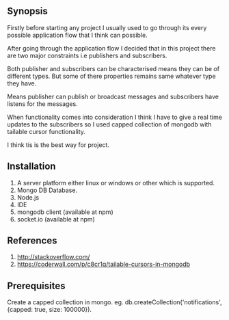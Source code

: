 ## Synopsis

Firstly before starting any project I usually used to go through its every possible application flow that I think can possible.

After going through the application flow I decided that in this project there are two major constraints i.e publishers and subscribers.

Both publisher and subscribers can be characterised means they can be of different types.
But some of there properties remains same whatever type they have.

Means publisher can publish or broadcast messages and subscribers have listens for the messages.

When functionality comes into consideration I think I have to give a real time updates to the subscribers so I used capped collection of mongodb with tailable cursor functionality.

I think tis is the best way for project.

## Installation

1. A server platform either linux or windows or other which is supported.
2. Mongo DB Database.
3. Node.js
4. IDE
5. mongodb client (available at npm)
6. socket.io (available at npm)

## References

1. http://stackoverflow.com/
2. https://coderwall.com/p/c8cr1q/tailable-cursors-in-mongodb

## Prerequisites
Create a capped collection in mongo.
eg. db.createCollection('notifications', {capped: true, size: 100000}).
